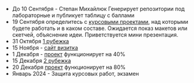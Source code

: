 - До 10 Сентября - Степан Михайлюк Генерирует репозитории под лабораторные и публикует таблицу с баллами
- 19 Сентября определитесь с [курсовыми проектами](./PROJECT.md), над которыми будете работать и в каком составе. Ожидается показ макетов или скетчей, объяснение идеи. Приветствуется мини презентация.
- 31 Октября [1 рубежка](./RK_1.md)
- 15 Ноября - [сайт визитка](./LAB.md)
- 1 Декабря - [проект](./PROJECT.md) функционирует на 40%
- 15 Декабря [2 рубежка](./RK_2.md)
- 20 Декабря [проект](./PROJECT.md) функционирует на 80%
- Январь 2024 - Защита курсовых работ, экзамен
